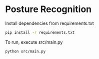 # Posture Recognition

Install dependencies from requirements.txt

```bash
pip install -r requirements.txt
```

To run, execute src/main.py

```bash
python src/main.py
```

